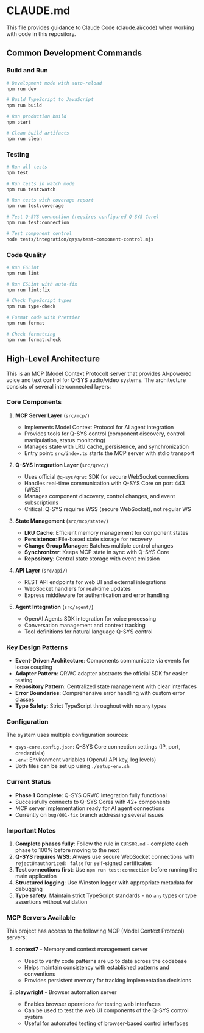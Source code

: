 # CLAUDE.md

This file provides guidance to Claude Code (claude.ai/code) when working with code in this repository.

## Common Development Commands

### Build and Run
```bash
# Development mode with auto-reload
npm run dev

# Build TypeScript to JavaScript
npm run build

# Run production build
npm start

# Clean build artifacts
npm run clean
```

### Testing
```bash
# Run all tests
npm test

# Run tests in watch mode
npm run test:watch

# Run tests with coverage report
npm run test:coverage

# Test Q-SYS connection (requires configured Q-SYS Core)
npm run test:connection

# Test component control
node tests/integration/qsys/test-component-control.mjs
```

### Code Quality
```bash
# Run ESLint
npm run lint

# Run ESLint with auto-fix
npm run lint:fix

# Check TypeScript types
npm run type-check

# Format code with Prettier
npm run format

# Check formatting
npm run format:check
```

## High-Level Architecture

This is an MCP (Model Context Protocol) server that provides AI-powered voice and text control for Q-SYS audio/video systems. The architecture consists of several interconnected layers:

### Core Components

1. **MCP Server Layer** (`src/mcp/`)
   - Implements Model Context Protocol for AI agent integration
   - Provides tools for Q-SYS control (component discovery, control manipulation, status monitoring)
   - Manages state with LRU cache, persistence, and synchronization
   - Entry point: `src/index.ts` starts the MCP server with stdio transport

2. **Q-SYS Integration Layer** (`src/qrwc/`)
   - Uses official `@q-sys/qrwc` SDK for secure WebSocket connections
   - Handles real-time communication with Q-SYS Core on port 443 (WSS)
   - Manages component discovery, control changes, and event subscriptions
   - Critical: Q-SYS requires WSS (secure WebSocket), not regular WS

3. **State Management** (`src/mcp/state/`)
   - **LRU Cache**: Efficient memory management for component states
   - **Persistence**: File-based state storage for recovery
   - **Change Group Manager**: Batches multiple control changes
   - **Synchronizer**: Keeps MCP state in sync with Q-SYS Core
   - **Repository**: Central state storage with event emission

4. **API Layer** (`src/api/`)
   - REST API endpoints for web UI and external integrations
   - WebSocket handlers for real-time updates
   - Express middleware for authentication and error handling

5. **Agent Integration** (`src/agent/`)
   - OpenAI Agents SDK integration for voice processing
   - Conversation management and context tracking
   - Tool definitions for natural language Q-SYS control

### Key Design Patterns

- **Event-Driven Architecture**: Components communicate via events for loose coupling
- **Adapter Pattern**: QRWC adapter abstracts the official SDK for easier testing
- **Repository Pattern**: Centralized state management with clear interfaces
- **Error Boundaries**: Comprehensive error handling with custom error classes
- **Type Safety**: Strict TypeScript throughout with no `any` types

### Configuration

The system uses multiple configuration sources:
- `qsys-core.config.json`: Q-SYS Core connection settings (IP, port, credentials)
- `.env`: Environment variables (OpenAI API key, log levels)
- Both files can be set up using `./setup-env.sh`

### Current Status

- **Phase 1 Complete**: Q-SYS QRWC integration fully functional
- Successfully connects to Q-SYS Cores with 42+ components
- MCP server implementation ready for AI agent connections
- Currently on `bug/001-fix` branch addressing several issues

### Important Notes

1. **Complete phases fully**: Follow the rule in `CURSOR.md` - complete each phase to 100% before moving to the next
2. **Q-SYS requires WSS**: Always use secure WebSocket connections with `rejectUnauthorized: false` for self-signed certificates
3. **Test connections first**: Use `npm run test:connection` before running the main application
4. **Structured logging**: Use Winston logger with appropriate metadata for debugging
5. **Type safety**: Maintain strict TypeScript standards - no `any` types or type assertions without validation

### MCP Servers Available

This project has access to the following MCP (Model Context Protocol) servers:

1. **context7** - Memory and context management server
   - Used to verify code patterns are up to date across the codebase
   - Helps maintain consistency with established patterns and conventions
   - Provides persistent memory for tracking implementation decisions

2. **playwright** - Browser automation server
   - Enables browser operations for testing web interfaces
   - Can be used to test the web UI components of the Q-SYS control system
   - Useful for automated testing of browser-based control interfaces